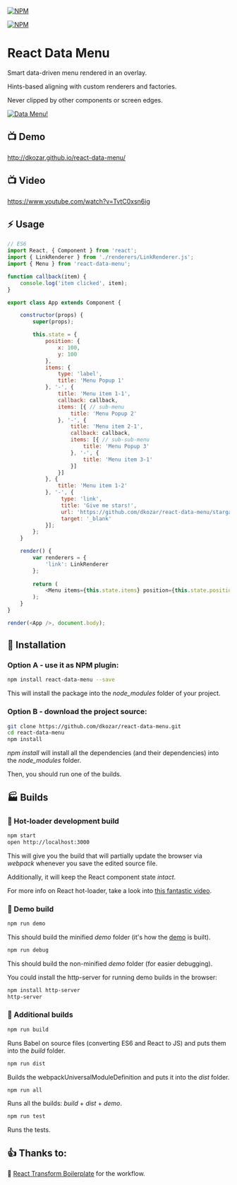 [![NPM](https://nodei.co/npm/react-data-menu.png?downloads=true&downloadRank=true&stars=true)](https://www.npmjs.com/package/react-data-menu)

[![NPM](https://badge.fury.io/js/react-data-menu.png)](https://www.npmjs.com/package/react-data-menu)

# React Data Menu

Smart data-driven menu rendered in an overlay.

Hints-based aligning with custom renderers and factories.

Never clipped by other components or screen edges.

[![Data Menu!](http://dankokozar.com/images/react-data-menu.png)](http://dkozar.github.io/react-data-menu/)

## :tv: Demo

http://dkozar.github.io/react-data-menu/

## :tv: Video

https://www.youtube.com/watch?v=TvtC0xsn6ig

## :zap: Usage

```js
// ES6
import React, { Component } from 'react';
import { LinkRenderer } from './renderers/LinkRenderer.js';
import { Menu } from 'react-data-menu';

function callback(item) {
    console.log('item clicked', item);
}

export class App extends Component {

    constructor(props) {
        super(props);

        this.state = {
            position: {
                x: 100,
                y: 100
            },
            items: {
                type: 'label',
                title: 'Menu Popup 1'
            }, '-', {
                title: 'Menu item 1-1',
                callback: callback,
                items: [{ // sub-menu
                    title: 'Menu Popup 2'
                }, '-', {
                    title: 'Menu item 2-1',
                    callback: callback,
                    items: [{ // sub-sub-menu
                        title: 'Menu Popup 3'
                    }, '-', {
                        title: 'Menu item 3-1'
                    }]
                }]
            }, {
                title: 'Menu item 1-2'
            }, '-', {
                 type: 'link',
                 title: 'Give me stars!',
                 url: 'https://github.com/dkozar/react-data-menu/stargazers',
                 target: '_blank'
            }];
        };
    }

    render() {
        var renderers = {
            'link': LinkRenderer
        };
    
        return (
            <Menu items={this.state.items} position={this.state.position} renderers={renderers} />
        );
    }
}

render(<App />, document.body);
```

## :truck: Installation

### Option A - use it as NPM plugin:

```bash
npm install react-data-menu --save
```

This will install the package into the *node_modules* folder of your project.

### Option B - download the project source:

```bash
git clone https://github.com/dkozar/react-data-menu.git
cd react-data-menu
npm install
```

*npm install* will install all the dependencies (and their dependencies) into the *node_modules* folder.

Then, you should run one of the builds.

## :factory: Builds

### :rocket: Hot-loader development build

```bash
npm start
open http://localhost:3000
```

This will give you the build that will partially update the browser via *webpack* whenever you save the edited source file.

Additionally, it will keep the React component state *intact*.

For more info on React hot-loader, take a look into [this fantastic video](https://www.youtube.com/watch?v=xsSnOQynTHs).

### :helicopter: Demo build

```bash
npm run demo
```
This should build the minified *demo* folder (it's how the [demo](http://dkozar.github.io/react-data-menu/) is built).

```bash
npm run debug
```
This should build the non-minified *demo* folder (for easier debugging).

You could install the http-server for running demo builds in the browser:

```bash
npm install http-server
http-server
```

### :steam_locomotive: Additional builds

```bash
npm run build
```

Runs Babel on source files (converting ES6 and React to JS) and puts them into the *build* folder.

```bash
npm run dist
```

Builds the webpackUniversalModuleDefinition and puts it into the *dist* folder.

```bash
npm run all
```

Runs all the builds: *build* + *dist* + *demo*.

```bash
npm run test
```

Runs the tests.

## :thumbsup: Thanks to:

:rocket: [React Transform Boilerplate](https://github.com/gaearon/react-transform-boilerplate) for the workflow.
